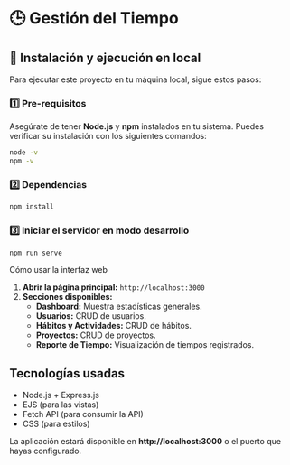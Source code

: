 # 🕒 Gestión del Tiempo  


## 🚀 Instalación y ejecución en local
Para ejecutar este proyecto en tu máquina local, sigue estos pasos:

### 1️⃣ Pre-requisitos
Asegúrate de tener **Node.js** y **npm** instalados en tu sistema. Puedes verificar su instalación con los siguientes comandos:

```sh
node -v
npm -v
```

### 2️⃣ Dependencias
```sh
npm install
```

### 3️⃣ Iniciar el servidor en modo desarrollo
```sh
npm run serve
```

Cómo usar la interfaz web
1. **Abrir la página principal:** `http://localhost:3000`
2. **Secciones disponibles:**
   -  **Dashboard:** Muestra estadísticas generales.
   -  **Usuarios:** CRUD de usuarios.
   -  **Hábitos y Actividades:** CRUD de hábitos.
   -  **Proyectos:** CRUD de proyectos.
   -  **Reporte de Tiempo:** Visualización de tiempos registrados.

## Tecnologías usadas
- Node.js + Express.js
- EJS (para las vistas)
- Fetch API (para consumir la API)
- CSS (para estilos)


La aplicación estará disponible en **http://localhost:3000** o el puerto que hayas configurado.

